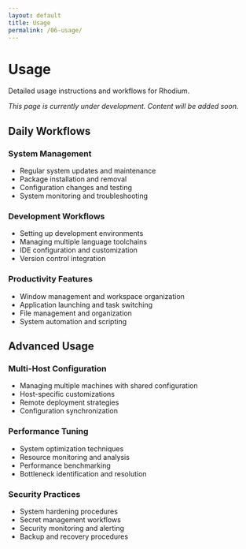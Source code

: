 ```yaml
---
layout: default
title: Usage
permalink: /06-usage/
---
```


# Usage

Detailed usage instructions and workflows for Rhodium.

*This page is currently under development. Content will be added soon.*

## Daily Workflows

### System Management
- Regular system updates and maintenance
- Package installation and removal
- Configuration changes and testing
- System monitoring and troubleshooting

### Development Workflows
- Setting up development environments
- Managing multiple language toolchains
- IDE configuration and customization
- Version control integration

### Productivity Features
- Window management and workspace organization
- Application launching and task switching
- File management and organization
- System automation and scripting

## Advanced Usage

### Multi-Host Configuration
- Managing multiple machines with shared configuration
- Host-specific customizations
- Remote deployment strategies
- Configuration synchronization

### Performance Tuning
- System optimization techniques
- Resource monitoring and analysis
- Performance benchmarking
- Bottleneck identification and resolution

### Security Practices
- System hardening procedures
- Secret management workflows
- Security monitoring and alerting
- Backup and recovery procedures
